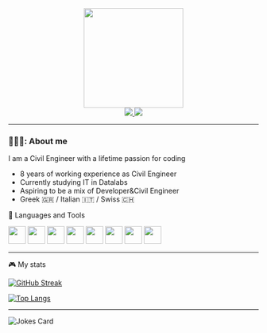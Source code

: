 <div align="center">
<img width="200px" src="https://media1.giphy.com/media/v1.Y2lkPTc5MGI3NjExZ3F1Y2ZmZjY4a2Z0c2JsOXg5YmJ1emltem9oMnZ2Nzg3enVlOTl6eiZlcD12MV9pbnRlcm5hbF9naWZfYnlfaWQmY3Q9Zw/qgQUggAC3Pfv687qPC/giphy.gif"/>
  <div>
<a href="https://www.linkedin.com/in/stefanos-arapogloy-ab5437174/" target="_blank">
<img src="https://custom-icon-badges.demolab.com/badge/LinkedIn-0A66C2?logo=linkedin-white&logoColor=fff)](#">
</a>

<a href="https://www.youtube.com/@StefanosArapoglou" target="_blank">
<img src="https://img.shields.io/badge/YouTube-%23FF0000.svg?logo=YouTube&logoColor=white)](#">
</a>
</div>
<img src="https://komarev.com/ghpvc/?username=Stefanos-Arapoglou&style=flat-square&color=blue" alt=""/>
</div>

---

### :construction_worker:👨‍💻: About me
I am a Civil Engineer with a lifetime passion for coding
- 8 years of working experience as Civil Engineer
- Currently studying IT in Datalabs
- Aspiring to be a mix of Developer&Civil Engineer
- Greek 🇬🇷 / Italian 🇮🇹 / Swiss 🇨🇭 

🧰 Languages and Tools
<div>
  <img src="https://cdn.jsdelivr.net/gh/devicons/devicon@latest/icons/python/python-original-wordmark.svg" width="35px" heigth="35px" /> 
  <img src="https://cdn.jsdelivr.net/gh/devicons/devicon@latest/icons/javascript/javascript-original.svg" width="35px" heigth="35px" />
  <img src="https://cdn.jsdelivr.net/gh/devicons/devicon@latest/icons/html5/html5-plain-wordmark.svg" width="35px" heigth="35px"/>
  <img src="https://cdn.jsdelivr.net/gh/devicons/devicon@latest/icons/visualbasic/visualbasic-original.svg" width="35px" heigth="35px" /> 
  <img src="https://cdn.jsdelivr.net/gh/devicons/devicon@latest/icons/wordpress/wordpress-plain-wordmark.svg" width="35px" heigth="35px" />
  <img src="https://cdn.jsdelivr.net/gh/devicons/devicon@latest/icons/mysql/mysql-original-wordmark.svg" width="35px" heigth="35px"/>
  <img src="https://cdn.jsdelivr.net/gh/devicons/devicon@latest/icons/androidstudio/androidstudio-original.svg" width="35px" heigth="35px" />
  <img src="https://cdn.jsdelivr.net/gh/devicons/devicon@latest/icons/java/java-original-wordmark.svg" width="35px" heigth="35px" />
</div>

---

🎮 My stats

[![GitHub Streak](https://streak-stats.demolab.com?user=Stefanos-Arapoglou&theme=dark)](https://git.io/streak-stats)

[![Top Langs](https://github-readme-stats.vercel.app/api/top-langs/?username=Stefanos-Arapoglou&layout=compact&theme=vision-friendly-dark)](https://github.com/anuraghazra/github-readme-stats)

---

![Jokes Card](https://readme-jokes.vercel.app/api)




<!--
**Stefanos-Arapoglou/Stefanos-Arapoglou** is a ✨ _special_ ✨ repository because its `README.md` (this file) appears on your GitHub profile.

Here are some ideas to get you started:

- 🔭 I’m currently working on ...
- 🌱 I’m currently learning ...
- 👯 I’m looking to collaborate on ...
- 🤔 I’m looking for help with ...
- 💬 Ask me about ...
- 📫 How to reach me: ...
- 😄 Pronouns: ...
- ⚡ Fun fact: ...
-->
